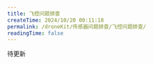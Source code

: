 ```yaml
---
title: 飞控问题排查
createTime: 2024/10/20 00:11:18
permalink: /droneKit/传感器问题排查/飞控问题排查/
readingTime: false
---
```


待更新
<!-- TODO(Derkai): 待更新  -->